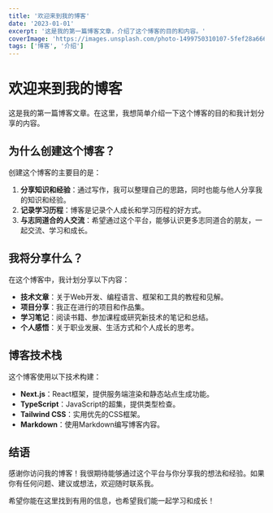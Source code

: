 ```yaml
---
title: '欢迎来到我的博客'
date: '2023-01-01'
excerpt: '这是我的第一篇博客文章，介绍了这个博客的目的和内容。'
coverImage: 'https://images.unsplash.com/photo-1499750310107-5fef28a66643'
tags: ['博客', '介绍']
---
```


# 欢迎来到我的博客

这是我的第一篇博客文章。在这里，我想简单介绍一下这个博客的目的和我计划分享的内容。

## 为什么创建这个博客？

创建这个博客的主要目的是：

1. **分享知识和经验**：通过写作，我可以整理自己的思路，同时也能与他人分享我的知识和经验。
2. **记录学习历程**：博客是记录个人成长和学习历程的好方式。
3. **与志同道合的人交流**：希望通过这个平台，能够认识更多志同道合的朋友，一起交流、学习和成长。

## 我将分享什么？

在这个博客中，我计划分享以下内容：

- **技术文章**：关于Web开发、编程语言、框架和工具的教程和见解。
- **项目分享**：我正在进行的项目和作品集。
- **学习笔记**：阅读书籍、参加课程或研究新技术的笔记和总结。
- **个人感悟**：关于职业发展、生活方式和个人成长的思考。

## 博客技术栈

这个博客使用以下技术构建：

- **Next.js**：React框架，提供服务端渲染和静态站点生成功能。
- **TypeScript**：JavaScript的超集，提供类型检查。
- **Tailwind CSS**：实用优先的CSS框架。
- **Markdown**：使用Markdown编写博客内容。

## 结语

感谢你访问我的博客！我很期待能够通过这个平台与你分享我的想法和经验。如果你有任何问题、建议或想法，欢迎随时联系我。

希望你能在这里找到有用的信息，也希望我们能一起学习和成长！ 